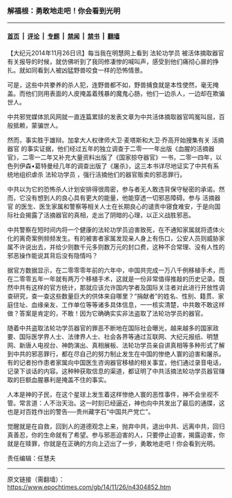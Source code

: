 ### 解福根：勇敢地走吧！你会看到光明

---

#### [首页](../../../..?n4304852) &nbsp;|&nbsp; [评论](../../../../../epoch-comment?n4304852) &nbsp;|&nbsp; [专题](../../../../../epoch-special?n4304852) &nbsp;|&nbsp; [禁闻](../../../../../epoch-news?n4304852) &nbsp;|&nbsp; [禁书](../../../../../books?n4304852) &nbsp;|&nbsp; [翻墙](https://github.com/gfw-breaker/nogfw/blob/master/README.md?n4304852)


<div class="post_content" id="artbody" itemprop="articleBody">
 <!-- article content begin -->
 <p>
  【大纪元2014年11月26日讯】每当我在明慧网上看到
  <ok href="https://www.epochtimes.com/gb/tag/%E6%B3%95%E8%BD%AE%E5%8A%9F%E5%AD%A6%E5%91%98.html">
   法轮功学员
  </ok>
  被活体摘取器官有关报导的时候，就仿佛听到了我同修凄惨的喊叫声，感受到他们痛彻心扉的挣扎。就如同看到人被凶猛野兽咬食一样的恐怖情景。
 </p>
 <p>
  可是，这些中共豢养的杀人犯，连野兽都不如，野兽捕食就是本性使然，毫无掩盖。而他们则用表面的人皮掩盖着残暴的魔鬼心肠，他们一边杀人，一边却在欺骗世人。
 </p>
 <p>
  中共邪党媒体凯风网就一直连篇累牍的发表文章为中共活体摘取器官鸣冤叫屈，百般抵赖，蒙骗世人。
 </p>
 <p>
  然而，事实胜于雄辩。加拿大人权律师大卫‧麦塔斯和大卫‧乔高开始搜集有关
  <ok href="https://www.epochtimes.com/gb/tag/%E6%B4%BB%E6%91%98%E5%99%A8%E5%AE%98.html">
   活摘器官
  </ok>
  的事实证据，他们经过五年的独立调查于二零一一年出版《血腥的活摘器官》，二零一二年又补充大量资料出版了《国家掠夺器官》一书，二零一四年，以色列伊森•葛特曼经几年的调查出版了《屠杀》，这三本书详尽地证实了中共有系统地组织虐杀
  <ok href="https://www.epochtimes.com/gb/tag/%E6%B3%95%E8%BD%AE%E5%8A%9F%E5%AD%A6%E5%91%98.html">
   法轮功学员
  </ok>
  ，强行活摘他们的器官贩卖的邪恶罪行。
 </p>
 <p>
  中共以为它的恐怖杀人计划安排得很周密，参与者无人敢违背保守秘密的承诺。然而，它没有想到人的良心具有更大的能量，他能穿透一切邪恶障碍。参与
  <ok href="https://www.epochtimes.com/gb/tag/%E6%B4%BB%E6%91%98%E5%99%A8%E5%AE%98.html">
   活摘器官
  </ok>
  的医生、医生家属和警察等相关人士在长期良心的谴责中寝食难安，于是向国际社会揭露了活摘器官的真相，走出了阴暗的心理，以正义战胜邪恶。
 </p>
 <p>
  中共警察在短时间内将一个健康的法轮功学员迫害致死，在不通知家属就将遗体火化的离奇案例频频发生。有的被害者家属发现亲人身上有伤口，公安人员则威胁家属不许说出去，并给少则数千元多则数万元的封口费，这种不合常理、没有人性的邪恶操作能说其背后没有隐情吗？
 </p>
 <p>
  据官方数据显示，在二零零零年前的六年中，中国共完成一万八千例移植手术，而在二零零五年一年就有两万个移植手术，这就是一份非常值得推敲的历史记录。既然中共有这样的官方统计，那就应该允许国内学者及国际关注者对此进行开放性调查研究，查一查这些数量巨大的供体来自哪里？“捐献者”的姓名、性别、籍贯、家庭住址、血缘亲友、工作单位等等诸多具体信息，一一核实清楚，中共敢不敢这样做？答案是肯定的，不敢！因为它确确实实非法盗取了法轮功学员的器官。
 </p>
 <p>
  随着中共盗取法轮功学员器官的罪恶不断地在国际社会曝光，越来越多的国家政要、国际医学界人士、法律界人士、社会各界等通过互联网、大纪元报纸、明慧网、新唐人电视台、神韵演出、真相展板、法轮功学员亲自讲真相等多种形式了解到中共的邪恶罪行，都在尽自己的努力制止发生在中国的惨绝人寰的迫害和屠杀。有的记者扮作患者家属向中国医生咨询器官移植的相关事宜，他们通过录音电话，记录下谈话的内容。这种种获取信息的渠道，都证明了中共活摘法轮功学员器官赚取的巨额血腥暴利是掩盖不住的事实。
 </p>
 <p>
  人本是神的子民，在这个星球上发生着这样惨绝人寰的恶性事件，神不会坐视不管。常言道：人不治天治。这一时刻已经逼近，神也向中共发出了最后的通牒，这也是对百姓作出的警告──贵州藏字石“中国共产党亡”。
 </p>
 <p>
  觉醒就是在自救，回到人的道德观念上来，抛弃中共，退出中共、远离中共，回归真善忍，你的生命就有了希望。参与邪恶迫害的人，只要停止迫害，揭露迫害，你就是在赎罪，你就是在正确的方向上迈出了一步，勇敢地走吧！你会看到光明。
 </p>
 <p>
  责任编辑：任慧夫
 </p>
 <!-- article content end -->
 <div id="below_article_ad">
 </div>
</div>


---

原文链接（需翻墙）：https://www.epochtimes.com/gb/14/11/26/n4304852.htm